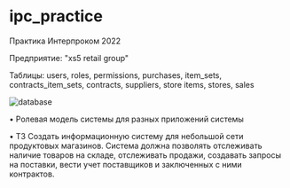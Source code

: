 # ipc_practice
Практика Интерпроком 2022

Предприятие: "xs5 retail group"

Таблицы: users, roles, permissions, purchases, item_sets, contracts_item_sets, contracts, suppliers, store items, stores, sales

![database](https://user-images.githubusercontent.com/86552792/168611046-0a92b70a-6543-4d88-96e3-01247f6d6c44.png)


• Ролевая модель системы для разных приложений системы


• ТЗ
Создать информационную систему для небольшой сети продуктовых магазинов. Система должна позволять отслеживать наличие товаров на складе, отслеживать продажи, создавать запросы на поставки, вести учет поставщиков и заключенных с ними контрактов. 
